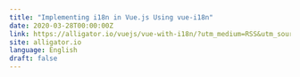 ```yaml
---
title: "Implementing i18n in Vue.js Using vue-i18n"
date: 2020-03-28T00:00:00Z
link: https://alligator.io/vuejs/vue-with-i18n/?utm_medium=RSS&utm_source=news.12bit.vn
site: alligator.io
language: English
draft: false
---
```

